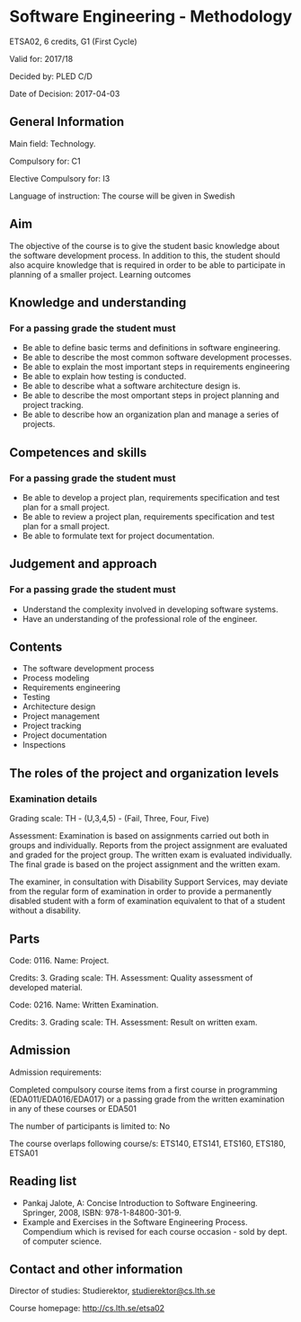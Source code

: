# Software Engineering - Methodology

ETSA02, 6 credits, G1 (First Cycle)

Valid for: 2017/18

Decided by: PLED C/D

Date of Decision: 2017-04-03

## General Information
Main field: Technology. 

Compulsory for: C1

Elective Compulsory for: I3

Language of instruction: The course will be given in Swedish

## Aim
The objective of the course is to give the student basic knowledge about the software development process. In addition to this, the student should also acquire knowledge that is required in order to be able to participate in planning of a smaller project.
Learning outcomes

## Knowledge and understanding

### For a passing grade the student must
- Be able to define basic terms and definitions in software engineering.
- Be able to describe the most common software development processes.
- Be able to explain the most important steps in requirements engineering
- Be able to explain how testing is conducted.
- Be able to describe what a software architecture design is.
- Be able to describe the most omportant steps in project planning and project tracking.
- Be able to describe how an organization plan and manage a series of projects.

## Competences and skills

### For a passing grade the student must
- Be able to develop a project plan, requirements specification and test plan for a small project.
- Be able to review a project plan, requirements specification and test plan for a small project.
- Be able to formulate text for project documentation.

## Judgement and approach

### For a passing grade the student must
- Understand the complexity involved in developing software systems.
- Have an understanding of the professional role of the engineer.

## Contents
- The software development process
- Process modeling
- Requirements engineering
- Testing
- Architecture design
- Project management
- Project tracking
- Project documentation
- Inspections

## The roles of the project and organization levels

### Examination details
Grading scale: TH - (U,3,4,5) - (Fail, Three, Four, Five)

Assessment: Examination is based on assignments carried out both in groups and individually. Reports from the project assignment are evaluated and graded for the project group. The written exam is evaluated individually. The final grade is based on the project assignment and the written exam.

The examiner, in consultation with Disability Support Services, may deviate from the regular form of examination in order to provide a permanently disabled student with a form of examination equivalent to that of a student without a disability.

## Parts
Code: 0116. Name: Project. 

Credits: 3. Grading scale: TH. Assessment: Quality assessment of developed material. 

Code: 0216. Name: Written Examination. 

Credits: 3. Grading scale: TH. Assessment: Result on written exam. 

## Admission
Admission requirements:

Completed compulsory course items from a first course in programming (EDA011/EDA016/EDA017) or a passing grade from the written examination in any of these courses or EDA501

The number of participants is limited to: No

The course overlaps following course/s: ETS140, ETS141, ETS160, ETS180, ETSA01

## Reading list
- Pankaj Jalote, A: Concise Introduction to Software Engineering. Springer, 2008, ISBN: 978-1-84800-301-9.
- Example and Exercises in the Software Engineering Process. Compendium which is revised for each course occasion - sold by dept. of computer science.

## Contact and other information
Director of studies: Studierektor, studierektor@cs.lth.se

Course homepage: http://cs.lth.se/etsa02
